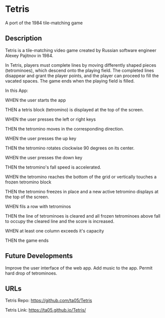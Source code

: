 # Tetris

A port of the 1984 tile-matching game

## Description


Tetris is a tile-matching video game created by Russian software engineer Alexey Pajitnov in 1984.

In Tetris, players must complete lines by moving differently shaped pieces (tetrominoes), which descend onto the playing field. The completed lines disappear and grant the player points, and the player can proceed to fill the vacated spaces. The game ends when the playing field is filled.

In this App:

WHEN the user starts the app

THEN a tetris block (tetromino) is displayed at the top of the screen.

WHEN the user presses the left or right keys

THEN the tetromino moves in the corresponding direction.

WHEN the user presses the up key

THEN the tetromino rotates clockwise 90 degrees on its center.

WHEN the user presses the down key

THEN the tetromino's fall speed is accelerated.

WHEN the tetromino reaches the bottom of the grid or vertically touches a frozen tetromino block

THEN the tetromino freezes in place and a new active tetromino displays at the top of the screen.

WHEN fils a row with tetrominos

THEN the line of tetrominoes is cleared and all frozen tetrominoes above fall to occupy the cleared line and the score is increased.

WHEN at least one column exceeds it's capacity

THEN the game ends

## Future Developments

Improve the user interface of the web app.
Add music to the app.
Permit hard drop of tetrominoes.


## URLs

Tetris Repo: https://github.com/ta05/Tetris

Tetris Link: https://ta05.github.io/Tetris/
